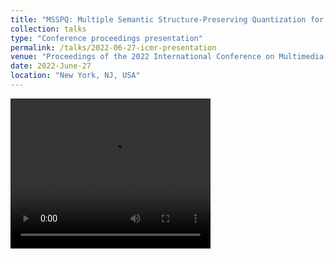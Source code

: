 ```yaml
---
title: "MSSPQ: Multiple Semantic Structure-Preserving Quantization for Cross-Modal Retrieval"
collection: talks
type: "Conference proceedings presentation"
permalink: /talks/2022-06-27-icmr-presentation
venue: "Proceedings of the 2022 International Conference on Multimedia Retrieval"
date: 2022-June-27
location: "New York, NJ, USA"
---
```


<video width="320" height="240" controls>
  <source src="../files/talks_files/ICMR2022_MSSPQ.mp4" type="video/mp4">
</video>
